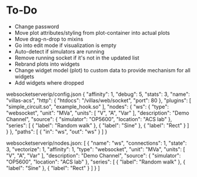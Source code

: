 # To-Do
 - Change password
 - Move plot attributes/styling from plot-container into actual plots
 - Move drag-n-drop to mixins
 - Go into edit mode if visualization is empty
 - Auto-detect if simulators are running
 - Remove running socket if it's not in the updated list
 - Rebrand plots into widgets
 - Change widget model (plot) to custom data to provide mechanism for all widgets
 - Add widgets where dropped

websocketserverip/config.json
{
    "affinity": 1,
    "debug": 5,
    "stats": 3,
    "name": "villas-acs",
    "http": {
        "htdocs": "/villas/web/socket",
        "port": 80
    },
    "plugins": [
        "simple_circuit.so",
        "example_hook.so"
    ],
    "nodes": {
        "ws": {
            "type": "websocket",
            "unit": "MVa",
            "units": [
                "V",
                "A",
                "Var"
            ],
            "description": "Demo Channel",
            "source": {
                "simulator": "OP5600",
                "location": "ACS lab"
            },
            "series": [
                {
                    "label": "Random walk"
                },
                {
                    "label": "Sine"
                },
                {
                    "label": "Rect"
                }
            ]
        }
    },
    "paths": [
        {
            "in": "ws",
            "out": "ws"
        }
    ]
}


websocketserverip/nodes.json:
[
    {
        "name": "ws",
        "connections": 1,
        "state": 3,
        "vectorize": 1,
        "affinity": 1,
        "type": "websocket",
        "unit": "MVa",
        "units": [
            "V",
            "A",
            "Var"
        ],
        "description": "Demo Channel",
        "source": {
            "simulator": "OP5600",
            "location": "ACS lab"
        },
        "series": [
            {
                "label": "Random walk"
            },
            {
                "label": "Sine"
            },
            {
                "label": "Rect"
            }
        ]
    }
]
